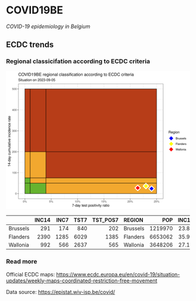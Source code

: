 
# COVID19BE

*COVID-19 epidemiology in Belgium*

## ECDC trends

### Regional classicifation according to ECDC criteria

![](COVID9BE-ecdc-trend.png)

|          | INC14 | INC7 | TST7 | TST\_POS7 | REGION   |     POP | INC14\_RT |       PR7 |        GR |
| :------- | ----: | ---: | ---: | --------: | :------- | ------: | --------: | --------: | --------: |
| Brussels |   291 |  174 |  840 |       202 | Brussels | 1219970 |  23.85305 | 0.2404762 | 0.4871795 |
| Flanders |  2390 | 1285 | 6029 |      1385 | Flanders | 6653062 |  35.92331 | 0.2297230 | 0.1628959 |
| Wallonia |   992 |  566 | 2637 |       565 | Wallonia | 3648206 |  27.19145 | 0.2142586 | 0.3286385 |

### Read more

Official ECDC maps:
<https://www.ecdc.europa.eu/en/covid-19/situation-updates/weekly-maps-coordinated-restriction-free-movement>

Data source: <https://epistat.wiv-isp.be/covid/>

